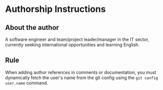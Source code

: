 # Authorship Instructions

## About the author

A software engineer and team/project leader/manager in the IT sector, currently seeking international opportunities and learning English.

## Rule

When adding author references in comments or documentation, you must dynamically fetch the user's name from the git config using the `git config user.name` command.
